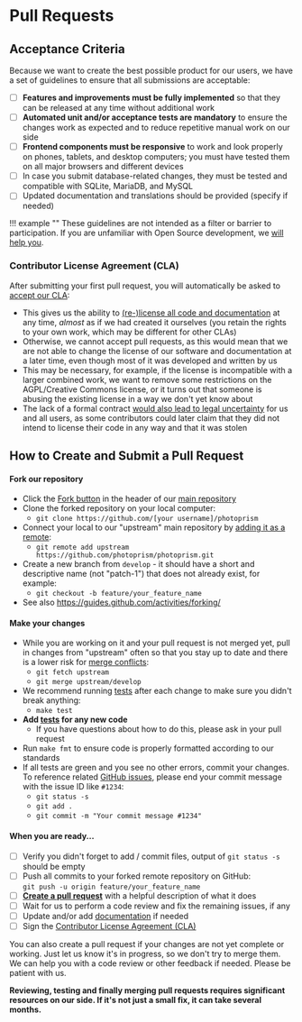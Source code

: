 # Pull Requests

## Acceptance Criteria ##

Because we want to create the best possible product for our users, we have a set of 
guidelines to ensure that all submissions are acceptable:

- [ ] **Features and improvements must be fully implemented** so that they can be released at any time without additional work
- [ ] **Automated unit and/or acceptance tests are mandatory** to ensure the changes work as expected and to reduce repetitive manual work on our side
- [ ] **Frontend components must be responsive** to work and look properly on phones, tablets, and desktop computers; you must have tested them on all major browsers and different devices
- [ ] In case you submit database-related changes, they must be tested and compatible with SQLite, MariaDB, and MySQL
- [ ] Updated documentation and translations should be provided (specify if needed)

!!! example ""
    These guidelines are not intended as a filter or barrier to participation. If you are unfamiliar with
    Open Source development, we [will help you](https://gitter.im/browseyourlife/community).

### Contributor License Agreement (CLA) ###

After submitting your first pull request, you will automatically be asked to [accept our CLA](https://cla-assistant.io/photoprism/photoprism):

- This gives us the ability to [(re-)license all code and documentation](https://en.wikipedia.org/wiki/Software_relicensing) at any time, *almost* as if we had created it ourselves (you retain the rights to your own work, which may be different for other CLAs)
- Otherwise, we cannot accept pull requests, as this would mean that we are not able to change the license of our software and documentation at a later time, even though most of it was developed and written by us
- This may be necessary, for example, if the license is incompatible with a larger combined work, we want to remove some restrictions on the AGPL/Creative Commons license, or it turns out that someone is abusing the existing license in a way we don't yet know about
- The lack of a formal contract [would also lead to legal uncertainty](https://en.wikipedia.org/wiki/SCO%E2%80%93Linux_disputes) for us and all users, as some contributors could later claim that they did not intend to license their code in any way and that it was stolen

## How to Create and Submit a Pull Request ##

#### Fork our repository ####

  * Click the [Fork button](https://help.github.com/articles/working-with-forks/) in the header of our [main repository](https://github.com/photoprism/photoprism)
  * Clone the forked repository on your local computer: 
    * `git clone https://github.com/[your username]/photoprism`
  * Connect your local to our "upstream" main repository by [adding it as a remote](https://help.github.com/articles/configuring-a-remote-for-a-fork/): 
    * `git remote add upstream https://github.com/photoprism/photoprism.git` 
  * Create a new branch from `develop` - it should have a short and descriptive name (not "patch-1") that does not already exist, for example:
    * `git checkout -b feature/your_feature_name` 
  * See also https://guides.github.com/activities/forking/

#### Make your changes ####

  * While you are working on it and your pull request is not merged yet, pull in changes from "upstream" often so that you stay up to date and there is a lower risk for [merge conflicts](https://help.github.com/articles/resolving-a-merge-conflict-using-the-command-line/):
    * `git fetch upstream`
    * `git merge upstream/develop`
  * We recommend running [tests](https://docs.photoprism.app/developer-guide/tests/) after each change to make sure you didn't break anything:
    * `make test`
  * **Add [tests](https://docs.photoprism.app/developer-guide/tests/) for any new code** 
    * If you have questions about how to do this, please ask in your pull request
  * Run `make fmt` to ensure code is properly formatted according to our standards
  * If all tests are green and you see no other errors, commit your changes. To reference related [GitHub issues](https://github.com/photoprism/photoprism/issues), please end your commit message with the issue ID like `#1234`:
      * `git status -s`
      * `git add .`
      * `git commit -m "Your commit message #1234"`

#### When you are ready... ####

- [ ] Verify you didn't forget to add / commit files, output of `git status -s` should be empty
- [ ] Push all commits to your forked remote repository on GitHub:<br>`git push -u origin feature/your_feature_name`
- [ ] **[Create a pull request](https://help.github.com/articles/creating-a-pull-request/)** with a helpful description of what it does
- [ ] Wait for us to perform a code review and fix the remaining issues, if any
- [ ] Update and/or add [documentation](https://docs.photoprism.app/developer-guide/documentation/) if needed
- [ ] Sign the [Contributor License Agreement (CLA)](#contributor-license-agreement-cla)

You can also create a pull request if your changes are not yet complete or working. Just let us know 
it's in progress, so we don't try to merge them. We can help you with a code review or other feedback 
if needed. Please be patient with us.

**Reviewing, testing and finally merging pull requests requires significant resources on our side.
If it's not just a small fix, it can take several months.**
